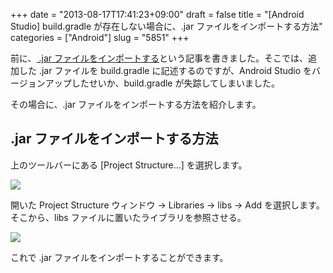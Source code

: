 +++
date = "2013-08-17T17:41:23+09:00"
draft = false
title = "[Android Studio] build.gradle が存在しない場合に、.jar ファイルをインポートする方法"
categories = ["Android"]
slug = "5851"
+++

前に、[ .jar ファイルをインポートする](http://rakuishi.com/androidsdk/5768/)という記事を書きました。そこでは、追加した .jar ファイルを build.gradle に記述するのですが、Android Studio をバージョンアップしたせいか、build.gradle が失踪してしまいました。

その場合に、.jar ファイルをインポートする方法を紹介します。

## .jar ファイルをインポートする方法

上のツールバーにある [Project Structure…] を選択します。

![](/images/2013/08/5851_1.png)

開いた Project Structure ウィンドウ → Libraries → libs → Add を選択します。そこから、libs ファイルに置いたライブラリを参照させる。

![](/images/2013/08/5851_2.png)

これで .jar ファイルをインポートすることができます。
